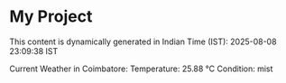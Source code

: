 # My Project

This content is dynamically generated in Indian Time (IST): 2025-08-08 23:09:38 IST


Current Weather in Coimbatore:
Temperature: 25.88 °C
Condition: mist
